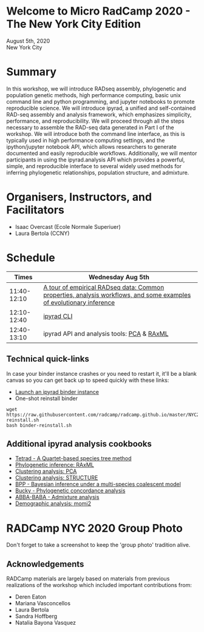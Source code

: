 # Welcome to Micro RadCamp 2020 - The New York City Edition

August 5th, 2020  
New York City  

# Summary
In this workshop, we will introduce RADseq assembly, phylogenetic and population
genetic methods, high performance computing, basic unix command line and python
programming, and jupyter notebooks to promote reproducible science. We will introduce ipyrad,
a unified and self-contained RAD-seq assembly and analysis framework, which emphasizes
simplicity, performance, and reproducibility. We will proceed through all the steps necessary to
assemble the RAD-seq data generated in Part I of the workshop. We will introduce both the
command line interface, as this is typically used in high performance computing settings, and the
ipython/jupyter notebook API, which allows researchers to generate documented and easily
reproducible workflows. Additionally, we will mentor participants in using the ipyrad.analysis
API which provides a powerful, simple, and reproducible interface to several widely used
methods for inferring phylogenetic relationships, population structure, and admixture.

# Organisers, Instructors, and Facilitators

  - Isaac Overcast (Ecole Normale Superiuer)
  - Laura Bertola (CCNY)

# Schedule

Times            | Wednesday Aug 5th |
-----            | ------ |
11:40-12:10      | [A tour of empirical RADseq data: Common properties, analysis workflows, and some examples of evolutionary inference](empirical-radseq.md) |
12:10-12:40      | [ipyrad CLI](ipyrad-cli.md) |
12:40-13:10      | ipyrad API and analysis tools: [PCA](PCA_API.md) & [RAxML](RAxML_API.md) |

## Technical quick-links
In case your binder instance crashes or you need to restart it, it'll be a blank canvas
so you can get back up to speed quickly with these links:
* [Launch an ipyrad binder instance](https://mybinder.org/v2/gh/dereneaton/ipyrad/master)
* One-shot reinstall binder

```
wget https://raw.githubusercontent.com/radcamp/radcamp.github.io/master/NYC2020/binder-reinstall.sh
bash binder-reinstall.sh
```

## Additional ipyrad analysis cookbooks

* [Tetrad - A Quartet-based species tree method](https://nbviewer.jupyter.org/github/dereneaton/ipyrad/blob/master/tests/cookbook-tetrad.ipynb)
* [Phylogenetic inference: RAxML](https://nbviewer.jupyter.org/github/dereneaton/ipyrad/blob/master/tests/cookbook-raxml-pedicularis.ipynb)
* [Clustering analysis: PCA](https://nbviewer.jupyter.org/github/dereneaton/ipyrad/blob/master/tests/cookbook-PCA-pedicularis.ipynb)
* [Clustering analysis: STRUCTURE](https://nbviewer.jupyter.org/github/dereneaton/ipyrad/blob/master/tests/cookbook-structure-pedicularis.ipynb)
* [BPP - Bayesian inference under a multi-species coalescent model](https://nbviewer.jupyter.org/github/dereneaton/ipyrad/blob/master/tests/cookbook-bpp-species-delimitation.ipynb)
* [Bucky - Phylogenetic concordance analysis](https://nbviewer.jupyter.org/github/dereneaton/ipyrad/blob/master/tests/cookbook-bucky.ipynb)
* [ABBA-BABA - Admixture analysis](https://nbviewer.jupyter.org/github/dereneaton/ipyrad/blob/master/tests/cookbook-abba-baba.ipynb)
* [Demographic analysis: momi2](../generic_analysis_notebooks/momi2_API.md)

# RADCamp NYC 2020 Group Photo
Don't forget to take a screenshot to keep the 'group photo' tradition alive.

## Acknowledgements
RADCamp materials are largely based on materials from previous
realizations of the workshop which included important contributions from:
* Deren Eaton
* Mariana Vasconcellos
* Laura Bertola
* Sandra Hoffberg
* Natalia Bayona Vasquez
